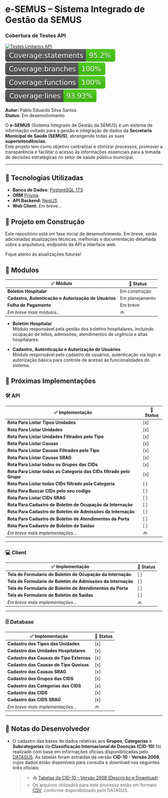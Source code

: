 # e-SEMUS – Sistema Integrado de Gestão da SEMUS

### Cobertura de Testes API

[![Testes Unitarios API](https://github.com/heyitsmepablo/sigsars/actions/workflows/testes-unitarios-api.yml/badge.svg?branch=dev&event=push)](https://github.com/heyitsmepablo/sigsars/actions/workflows/testes-unitarios-api.yml)
![Statements](.github/badges/badge-statements.svg)
![Branches](.github/badges/badge-branches.svg)
![Functions](.github/badges/badge-functions.svg)
![Lines](.github/badges/badge-lines.svg)

**Autor:** Pablo Eduardo Silva Santos  
**Status:** Em desenvolvimento

O **e-SEMUS** (Sistema Integrado de Gestão da SEMUS) é um sistema de informação voltado para a gestão e integração de dados da **Secretaria Municipal de Saúde (SEMUS)**, abrangendo todas as suas **superintendências**.  
Este projeto tem como objetivo centralizar e otimizar processos, promover a transparência e facilitar o acesso às informações essenciais para a tomada de decisões estratégicas no setor de saúde pública municipal.

---

## 🔧 Tecnologias Utilizadas

- **Banco de Dados:** [PostgreSQL 17.5](https://www.postgresql.org/)
- **ORM** [Prisma](https://www.prisma.io/)
- **API Backend:** [NestJS](https://nestjs.com/)
- **Web Client:** _Em breve..._

## 🚧 Projeto em Construção

Este repositório está em fase inicial de desenvolvimento. Em breve, serão adicionadas atualizações técnicas, melhorias e documentação detalhada sobre a arquitetura, endpoints da API e interface web.

Fique atento às atualizações futuras!

## 🧩 Módulos

| ✅ Módulo                                            | 📌 Status       |
| ---------------------------------------------------- | --------------- |
| **Boletim Hospitalar**                               | Em construção   |
| **Cadastro, Autenticação e Autorização de Usuários** | Em planejamento |
| **Folha de Pagamento**                               | Em breve        |
| _Em breve mais módulos..._                           | 🔜              |

- **Boletim Hospitalar**  
  Módulo responsável pela gestão dos boletins hospitalares, incluindo ocupação de leitos, admissões, atendimentos de urgência e altas hospitalares.

- **Cadastro, Autenticação e Autorização de Usuários**  
  Módulo responsável pelo cadastro de usuários, autenticação via login e autorização básica para controle de acesso às funcionalidades do sistema.

## 🚀 Próximas Implementações

### 🛠️ API

| ✅ Implementação                                                     | 📌 Status |
| -------------------------------------------------------------------- | --------- |
| **Rota Para Listar Tipos Unidades**                                  | [x]       |
| **Rota Para Listar Unidades**                                        | [x]       |
| **Rota Para Listar Unidades Filtrados pelo Tipo**                    | [x]       |
| **Rota Para Listar Causas**                                          | [x]       |
| **Rota Para Listar Causas Filtrados pelo Tipo**                      | [x]       |
| **Rota Para Listar Causas SRAG**                                     | [x]       |
| **Rota Para Listar todos os Grupos das CIDs**                        | [x]       |
| **Rota Para Listar todas as Categoria das CIDs filtrado pelo Grupo** | [x]       |
| **Rota Para Listar todas CIDs filtrado pela Categoria**              | [ ]       |
| **Rota Para Buscar CIDs pelo seu codigo**                            | [ ]       |
| **Rota Para Listar CIDs SRAG**                                       | [ ]       |
| **Rota Para Cadastro de Boletim de Ocupação da Internação**          | [ ]       |
| **Rota Para Cadastro de Boletim de Admissões da Internação**         | [ ]       |
| **Rota Para Cadastro de Boletim de Atendimentos da Porta**           | [ ]       |
| **Rota Para Cadastro de Boletim de Saidas**                          | [ ]       |
| _Em breve mais implementações..._                                    | 🔜        |

---

### 💻 Client

| ✅ Implementação                                             | 📌 Status |
| ------------------------------------------------------------ | --------- |
| **Tela de Formulario de Boletim de Ocupação da Internação**  | [ ]       |
| **Tela de Formulario de Boletim de Admissões da Internação** | [ ]       |
| **Tela de Formulario de Boletim de Atendimentos da Porta**   | [ ]       |
| **Tela de Formulario de Boletim de Saidas**                  | [ ]       |
| _Em breve mais implementações..._                            | 🔜        |

---

### 🗄️ Database

| ✅ Implementação                         | 📌 Status |
| ---------------------------------------- | --------- |
| **Cadastro dos Tipos das Unidades**      | [x]       |
| **Cadastro das Unidades Hospitalares**   | [x]       |
| **Cadastro das Causas do Tipo Externas** | [x]       |
| **Cadastro das Causas do Tipo Queixas**  | [x]       |
| **Cadastro das Causas SRAG**             | [x]       |
| **Cadastro dos Grupos das CIDS**         | [x]       |
| **Cadastro das Categorias das CIDS**     | [x]       |
| **Cadastro das CIDS**                    | [x]       |
| **Cadastro das CIDS SRAG**               | [x]       |
| _Em breve mais implementações..._        | 🔜        |

---

## 📄 Notas do Desenvolvedor

- O cadastro das bases de dados relativas aos **Grupos**, **Categorias** e **Subcategorias** da **Classificação Internacional de Doenças (CID-10)** foi realizado com base em informações oficiais disponibilizadas pelo [DATASUS](https://datasus.saude.gov.br/). As tabelas foram extraídas da versão **CID-10 - Versão 2008**, cujos dados estão disponíveis para consulta e download nos seguintes links oficiais:

  > - 📥 [Tabelas da CID-10 - Versão 2008 (Descrição e Download)](http://www2.datasus.gov.br/cid10/V2008/download.htm)
  > - Os arquivos utilizados para este processo estão em formato [CSV](http://www2.datasus.gov.br/cid10/V2008/descrcsv.htm), conforme disponibilizado pelo DATASUS.
